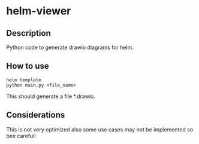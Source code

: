 # helm-viewer

## Description

Python code to generate drawio diagrams for helm.

## How to use
```
helm template
python main.py <file_name>
```

This should generate a file *.drawio.

## Considerations
This is not very optimized also some use cases may not be implemented so bee carefull
